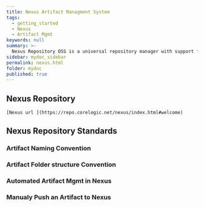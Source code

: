 ```yaml
---
title: Nexus Artifact Managment System
tags:
  - getting_started
  - Nexus
  - Artifact Mgmt
keywords: null
summary: >-
  Nexus Repository OSS is a universal repository manager with support for all major package formats and types. And, oh yeah, it's completely FREE
sidebar: mydoc_sidebar
permalink: nexus.html
folder: mydoc
published: true
---
```


##  Nexus Repository 

```
[Nexus url ](https://repo.corelogic.net/nexus/index.html#welcome)
```
##  Nexus Repository Standards 

### Artifact Naming Convention

### Artifact Folder structure Convention 

### Automated Artifact Mgmt in Nexus 

### Manualy Push an Artifact to Nexus 

